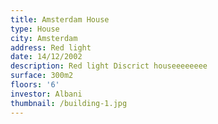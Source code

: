 ```yaml
---
title: Amsterdam House
type: House
city: Amsterdam
address: Red light
date: 14/12/2002
description: Red light Discrict houseeeeeeee
surface: 300m2
floors: '6'
investor: Albani
thumbnail: /building-1.jpg
---
```


